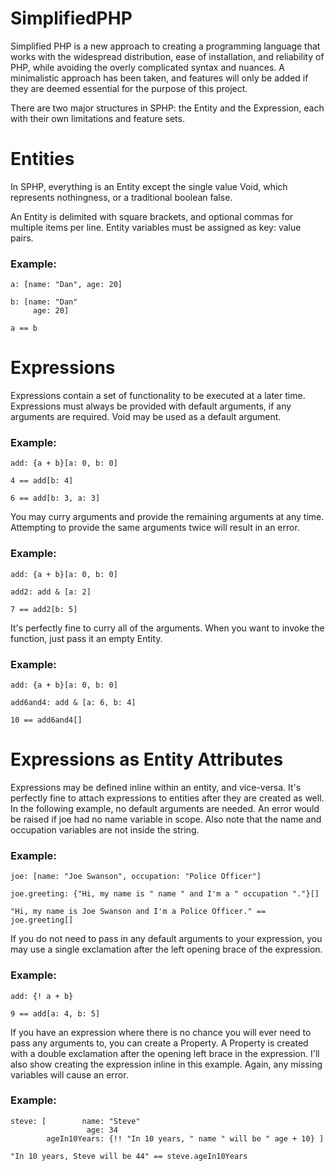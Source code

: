 SimplifiedPHP
=============

Simplified PHP is a new approach to creating a programming language that works with the widespread distribution, ease of installation, and reliability of PHP, while avoiding the overly complicated syntax and nuances. A minimalistic approach has been taken, and features will only be added if they are deemed essential for the purpose of this project.

There are two major structures in SPHP: the Entity and the Expression, each with their own limitations and feature sets.

# Entities

In SPHP, everything is an Entity except the single value Void, which represents nothingness, or a traditional boolean false.

An Entity is delimited with square brackets, and optional commas for multiple items per line. Entity variables must be assigned as key: value pairs.

### Example:

    a: [name: "Dan", age: 20]

    b: [name: "Dan"
         age: 20]

    a == b

# Expressions

Expressions contain a set of functionality to be executed at a later time. Expressions must always be provided with default arguments, if any arguments are required. Void may be used as a default argument.

### Example:

    add: {a + b}[a: 0, b: 0]

    4 == add[b: 4]

    6 == add[b: 3, a: 3]

You may curry arguments and provide the remaining arguments at any time. Attempting to provide the same arguments twice will result in an error.

### Example:

    add: {a + b}[a: 0, b: 0]

    add2: add & [a: 2]

    7 == add2[b: 5]

It's perfectly fine to curry all of the arguments. When you want to invoke the function, just pass it an empty Entity.

### Example:

    add: {a + b}[a: 0, b: 0]

    add6and4: add & [a: 6, b: 4]

    10 == add6and4[]

# Expressions as Entity Attributes

Expressions may be defined inline within an entity, and vice-versa. It's perfectly fine to attach expressions to entities after they are created as well. In the following example, no default arguments are needed. An error would be raised if joe had no name variable in scope. Also note that the name and occupation variables are not inside the string.

### Example:

    joe: [name: "Joe Swanson", occupation: "Police Officer"]
    
    joe.greeting: {"Hi, my name is " name " and I'm a " occupation "."}[]
    
    "Hi, my name is Joe Swanson and I'm a Police Officer." == joe.greeting[]
    
If you do not need to pass in any default arguments to your expression, you may use a single exclamation after the left opening brace of the expression.

### Example:

    add: {! a + b}
    
    9 == add[a: 4, b: 5]
    
If you have an expression where there is no chance you will ever need to pass any arguments to, you can create a Property. A Property is created with a double exclamation after the opening left brace in the expression. I'll also show creating the expression inline in this example. Again, any missing variables will cause an error.

### Example:

    steve: [        name: "Steve"
                     age: 34
            ageIn10Years: {!! "In 10 years, " name " will be " age + 10} ]
    
    "In 10 years, Steve will be 44" == steve.ageIn10Years
